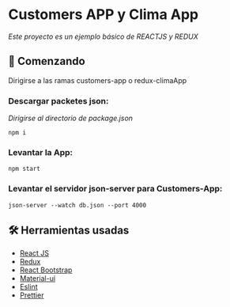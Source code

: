 # Customers APP y Clima App
_Este proyecto es un ejemplo básico de REACTJS y REDUX_
## 🚀 Comenzando
Dirigirse a las ramas customers-app o redux-climaApp
### Descargar packetes json:
_Dirigirse al directorio de package.json_
```
npm i
```
### Levantar la App:
```
npm start
```
### Levantar el servidor json-server para Customers-App:
```
json-server --watch db.json --port 4000
```
## 🛠️ Herramientas usadas

* [React JS](https://reactjs.org/)
* [Redux](https://es.redux.js.org/)
* [React Bootstrap](https://react-bootstrap.github.io)
* [Material-ui](https://material-ui.com/)
* [Eslint](https://eslint.org/)
* [Prettier](https://prettier.io/)

